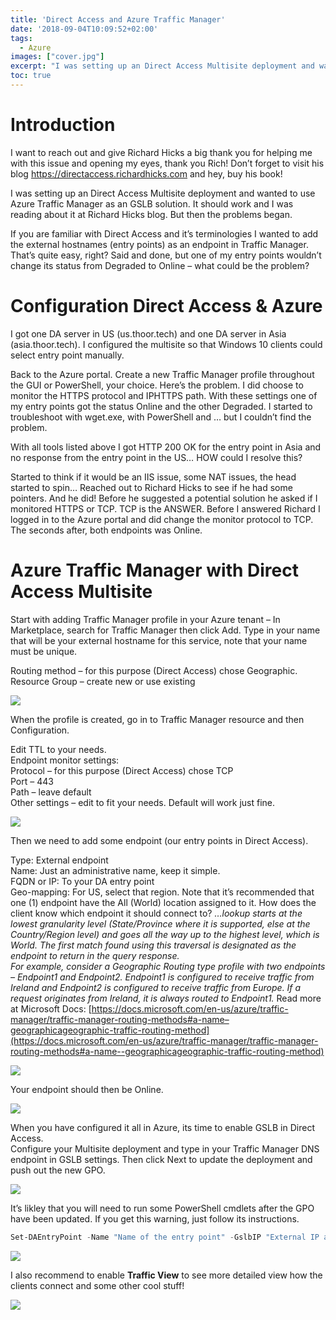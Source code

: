 ```yaml
---
title: 'Direct Access and Azure Traffic Manager'
date: '2018-09-04T10:09:52+02:00'
tags: 
  - Azure
images: ["cover.jpg"]
excerpt: "I was setting up an Direct Access Multisite deployment and wanted to use Azure Traffic Manager as an GSLB solution. It should work and I was reading about it at Richard Hicks blog..."
toc: true
---
```

# Introduction
I want to reach out and give Richard Hicks a big thank you for helping me with this issue and opening my eyes, thank you Rich! Don’t forget to visit his blog <https://directaccess.richardhicks.com> and hey, buy his book!

I was setting up an Direct Access Multisite deployment and wanted to use Azure Traffic Manager as an GSLB solution. It should work and I was reading about it at Richard Hicks blog. But then the problems began.

If you are familiar with Direct Access and it’s terminologies I wanted to add the external hostnames (entry points) as an endpoint in Traffic Manager. That’s quite easy, right? Said and done, but one of my entry points wouldn’t change its status from Degraded to Online – what could be the problem?

# Configuration Direct Access & Azure
I got one DA server in US (us.thoor.tech) and one DA server in Asia (asia.thoor.tech). I configured the multisite so that Windows 10 clients could select entry point manually.

Back to the Azure portal. Create a new Traffic Manager profile throughout the GUI or PowerShell, your choice. Here’s the problem. I did choose to monitor the HTTPS protocol and IPHTTPS path. With these settings one of my entry points got the status Online and the other Degraded. I started to troubleshoot with wget.exe, with PowerShell and … but I couldn’t find the problem.

With all tools listed above I got HTTP 200 OK for the entry point in Asia and no response from the entry point in the US… HOW could I resolve this?

Started to think if it would be an IIS issue, some NAT issues, the head started to spin… Reached out to Richard Hicks to see if he had some pointers. And he did! Before he suggested a potential solution he asked if I monitored HTTPS or TCP. TCP is the ANSWER. Before I answered Richard I logged in to the Azure portal and did change the monitor protocol to TCP. The seconds after, both endpoints was Online.

# Azure Traffic Manager with Direct Access Multisite
Start with adding Traffic Manager profile in your Azure tenant – In Marketplace, search for Traffic Manager then click Add. Type in your name that will be your external hostname for this service, note that your name must be unique.

Routing method – for this purpose (Direct Access) chose Geographic.  
Resource Group – create new or use existing

![](/assets//trafficmanager_1.png)

When the profile is created, go in to Traffic Manager resource and then Configuration.

Edit TTL to your needs.  
Endpoint monitor settings:  
Protocol – for this purpose (Direct Access) chose TCP  
Port – 443  
Path – leave default  
Other settings – edit to fit your needs. Default will work just fine.

![](/assets//trafficmanager_3.png)

Then we need to add some endpoint (our entry points in Direct Access).

Type: External endpoint  
Name: Just an administrative name, keep it simple.  
FQDN or IP: To your DA entry point  
Geo-mapping: For US, select that region. Note that it’s recommended that one (1) endpoint have the All (World) location assigned to it. How does the client know which endpoint it should connect to? *…lookup starts at the lowest granularity level (State/Province where it is supported, else at the Country/Region level) and goes all the way up to the highest level, which is World. The first match found using this traversal is designated as the endpoint to return in the query response.  
For example, consider a Geographic Routing type profile with two endpoints – Endpoint1 and Endpoint2. Endpoint1 is configured to receive traffic from Ireland and Endpoint2 is configured to receive traffic from Europe. If a request originates from Ireland, it is always routed to Endpoint1.* Read more at Microsoft Docs: [https://docs.microsoft.com/en-us/azure/traffic-manager/traffic-manager-routing-methods#a-name–geographicageographic-traffic-routing-method](https://docs.microsoft.com/en-us/azure/traffic-manager/traffic-manager-routing-methods#a-name--geographicageographic-traffic-routing-method)

![](/assets/trafficmanager_4.png)

Your endpoint should then be Online.

![](/assets/atm.png)

When you have configured it all in Azure, its time to enable GSLB in Direct Access.  
Configure your Multisite deployment and type in your Traffic Manager DNS endpoint in GSLB settings. Then click Next to update the deployment and push out the new GPO.

![](/assets/trafficmanager_2.png)

It’s likley that you will need to run some PowerShell cmdlets after the GPO have been updated. If you get this warning, just follow its instructions.

```powershell
Set-DAEntryPoint -Name "Name of the entry point" -GslbIP "External IP address of the DNS name"
```

![](/assets/da_multisite_gslb.png)

I also recommend to enable **Traffic View** to see more detailed view how the clients connect and some other cool stuff!

![](/assets/trafficmanager_trafficview.png)